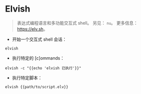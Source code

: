 # Elvish

> 表达式编程语言和多功能交互式 shell。
> 另见： `nu`。
> 更多信息： <https://elv.sh>。

- 开始一个交互式 shell 会话：

`elvish`

- 执行特定的 [c]ommands：

`elvish -c "{{echo 'elvish 已执行'}}"`

- 执行特定脚本：

`elvish {{path/to/script.elv}}`